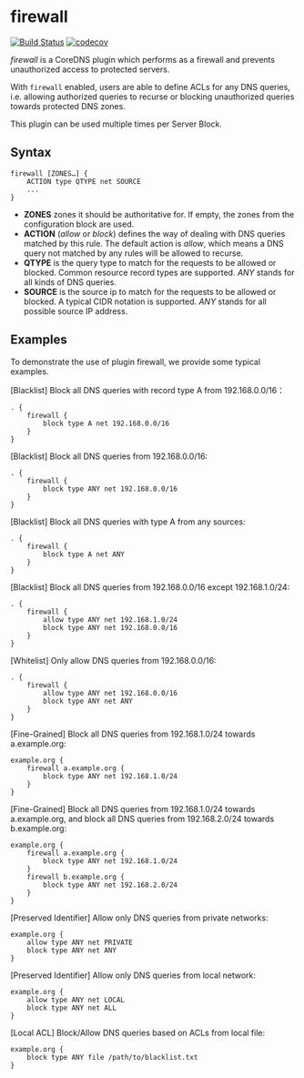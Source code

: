 # firewall
[![Build Status](https://travis-ci.com/ihac/firewall.svg?branch=master)](https://travis-ci.com/ihac/firewall)
[![codecov](https://codecov.io/gh/ihac/firewall/branch/master/graph/badge.svg)](https://codecov.io/gh/ihac/firewall)

*firewall* is a CoreDNS plugin which performs as a firewall and prevents unauthorized access to protected servers.

With `firewall` enabled, users are able to define ACLs  for any DNS queries, i.e. allowing authorized queries to recurse or blocking unauthorized queries towards protected DNS zones.

This plugin can be used multiple times per Server Block.

## Syntax

```
firewall [ZONES…] {
    ACTION type QTYPE net SOURCE
    ...
}
```

- **ZONES** zones it should be authoritative for. If empty, the zones from the configuration block are used.
- **ACTION** (*allow* or *block*) defines the way of dealing with DNS queries matched by this rule. The default action is *allow*, which means a DNS query not matched by any rules will be allowed to recurse.
- **QTYPE** is the query type to match for the requests to be allowed or blocked. Common resource record types are supported. *ANY* stands for all kinds of DNS queries.
- **SOURCE** is the source ip to match for the requests to be allowed or blocked. A typical CIDR notation is supported. *ANY* stands for all possible source IP address.

## Examples

To demonstrate the use of plugin firewall, we provide some typical examples.

[Blacklist] Block all DNS queries with record type A from 192.168.0.0/16：
```
. {
    firewall {
        block type A net 192.168.0.0/16
    }
}
```

[Blacklist] Block all DNS queries from 192.168.0.0/16:

```
. {
    firewall {
        block type ANY net 192.168.0.0/16
    }
}
```

[Blacklist] Block all DNS queries with type A from any sources:

```
. {
    firewall {
        block type A net ANY
    }
}
```

[Blacklist] Block all DNS queries from 192.168.0.0/16 except 192.168.1.0/24:

```
. {
    firewall {
        allow type ANY net 192.168.1.0/24
        block type ANY net 192.168.0.0/16
    }
}
```

[Whitelist] Only allow DNS queries from 192.168.0.0/16:

```
. {
    firewall {
        allow type ANY net 192.168.0.0/16
        block type ANY net ANY
    }
}
```

[Fine-Grained] Block all DNS queries from 192.168.1.0/24 towards a.example.org:

```
example.org {
    firewall a.example.org {
        block type ANY net 192.168.1.0/24
    }
}
```

[Fine-Grained] Block all DNS queries from 192.168.1.0/24 towards a.example.org, and block all DNS queries from 192.168.2.0/24 towards b.example.org:

```
example.org {
    firewall a.example.org {
        block type ANY net 192.168.1.0/24
    }
    firewall b.example.org {
        block type ANY net 192.168.2.0/24
    }
}
```

[Preserved Identifier] Allow only DNS queries from private networks:
```
example.org {
    allow type ANY net PRIVATE
    block type ANY net ANY
}
```

[Preserved Identifier] Allow only DNS queries from local network:
```
example.org {
    allow type ANY net LOCAL
    block type ANY net ALL
}
```

[Local ACL] Block/Allow DNS queries based on ACLs from local file:
```
example.org {
    block type ANY file /path/to/blacklist.txt
}
```
